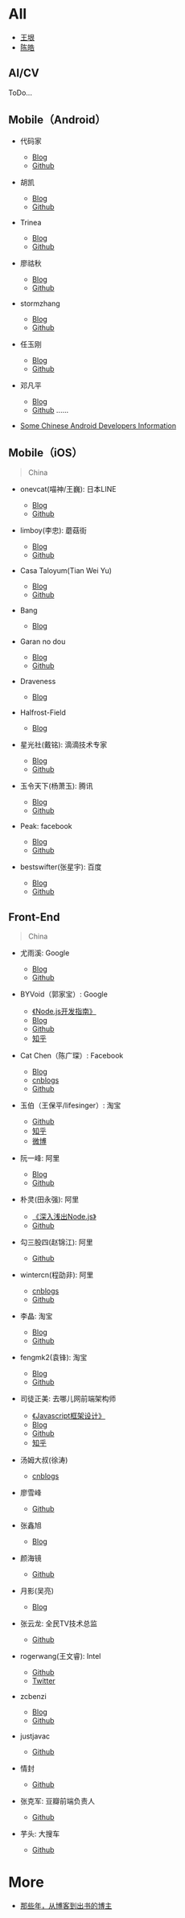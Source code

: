 

# All

- [王垠](http://www.yinwang.org/) 
- [陈皓](https://coolshell.cn)

## AI/CV

ToDo...

## Mobile（Android）

 - 代码家 
 	- [Blog](https://daimajia.com)
 	- [Github](https://github.com/daimajia)
 - 胡凯
 	- [Blog](https://github.com/kesenhoo)
 	- [Github](http://hukai.me)
 - Trinea 
 	- [Blog](http://www.trinea.cn)
 	- [Github](https://github.com/Trinea)
 - 廖祜秋 
 	- [Blog](https://www.liaohuqiu.net)
 	- [Github](https://github.com/liaohuqiu)
 - stormzhang  
 	- [Blog](http://stormzhang.com/)
 	- [Github](https://github.com/stormzhang)
 - 任玉刚 
 	- [Blog](http://www.devtf.cn)
 	- [Github](https://github.com/hehonghui)
 - 邓凡平
 	- [Blog](http://blog.csdn.net/innost)
 	- [Github]()
......

- [Some Chinese Android Developers Information](https://github.com/android-cn/android-dev-cn)

## Mobile（iOS）

> China

- onevcat(喵神/王巍):  日本LINE
 	- [Blog](https://onevcat.com)
 	- [Github](https://github.com/onevcat)

 - limboy(李忠):  蘑菇街
 	- [Blog](http://limboy.me)
 	- [Github](https://github.com/lzyy)

 - Casa Taloyum(Tian Wei Yu)
 	- [Blog](https://casatwy.com)
 	- [Github](https://github.com/casatwy)

 - Bang
 	- [Blog](http://blog.cnbang.net)

 - Garan no dou
 	- [Blog](https://blog.ibireme.com)
 	- [Github](https://github.com/ibireme/)

 - Draveness 
 	- [Blog](https://draveness.me/index)

 - Halfrost-Field
 	- [Blog](https://halfrost.com)

 - 星光社(戴铭):  滴滴技术专家
 	- [Blog](https://ming1016.github.io)
 	- [Github](https://github.com/ming1016)

 - 玉令天下(杨萧玉): 腾讯
 	- [Blog](http://yulingtianxia.com)
 	- [Github](https://github.com/yulingtianxia)

 - Peak:  facebook 
 	- [Blog](http://mrpeak.cn)
 	- [Github]()

 - bestswifter(张星宇): 百度
 	- [Blog](https://juejin.im/user/57638ad8207703006b06e3ef/posts)
 	- [Github](https://github.com/bestswifter)

## Front-End

> China 

- 尤雨溪: Google 
	- [Blog](http://evanyou.me)
	- [Github](https://github.com/yyx990803)

- BYVoid（郭家宝）: Google 
	- [《Node.js开发指南》](https://book.douban.com/subject/10789820/)
	- [Blog](http://www.byvoid.com)
	- [Github](https://github.com/BYVoid)
	- [知乎](https://www.zhihu.com/people/byvoid/activities)

- Cat Chen（陈广琛）: Facebook
	- [Blog](http://catchen.biz/home.zh-CN.html)
	- [cnblogs](http://cathsfz.cnblogs.com)
	- [Github](https://github.com/catchen)

- 玉伯（王保平/lifesinger）:  淘宝  
	- [Github](https://github.com/lifesinger)  
	- [知乎](https://www.zhihu.com/people/lifesinger) 
	- [微博](http://weibo.com/lifesinger)

- 阮一峰: 阿里
	- [Blog](http://www.ruanyifeng.com/blog/)
	- [Github](https://github.com/ruanyf)

- 朴灵(田永强): 阿里
	- [《深入浅出Node.js》](http://diveintonode.org)
 	- [Github](https://github.com/JacksonTian)

- 勾三股四(赵锦江): 阿里
	- [Github](https://github.com/jinjiang/)

- wintercn(程劭非): 阿里
	- [cnblogs](http://winter-cn.cnblogs.com)
	- [Github](https://github.com/wintercn)

- 李晶: 淘宝
	- [Blog](http://jayli.github.io)
	- [Github](https://github.com/jayli)

- fengmk2(袁锋): 淘宝
	- [Blog](https://fengmk2.com)
	- [Github](https://github.com/fengmk2)

- 司徒正美: 去哪儿网前端架构师
	- [《Javascript框架设计》](http://www.cnblogs.com/rubylouvre/p/3658441.html)
	- [Blog](http://www.cnblogs.com/rubylouvre/)
	- [Github](https://github.com/RubyLouvre)
	- [知乎](https://www.zhihu.com/people/si-tu-zheng-mei)

- 汤姆大叔(徐涛)
	- [cnblogs](https://www.cnblogs.com/TomXu/)

- 廖雪峰
	- [Github](https://github.com/michaelliao)

- 张鑫旭
	- [Blog](http://www.zhangxinxu.com)

- 颜海镜
	- [Github](颜海镜)

- 月影(吴亮)
	- [Blog](https://www.h5jun.com)

- 张云龙: 全民TV技术总监
	- [Github](https://github.com/fouber)

- rogerwang(王文睿): Intel
	- [Github](https://github.com/rogerwang)
	- [Twitter](http://twitter.com/wwr)

- zcbenzi
	- [Blog](http://cheng.guru)
	- [Github](https://github.com/zcbenz)
- justjavac
	- [Github](https://github.com/justjavac)

- 情封
	- [Github](https://github.com/f2er)

- 张克军: 豆瓣前端负责人
	- [Github](https://github.com/kejun)
	
- 芋头: 大搜车
	- [Github](https://github.com/xinyu198736)


# More

- [那些年，从博客到出书的博主](http://skyseraph.com/2017/05/27/SkySeraph/Sharing/那些年，从博客到出书的博主/)

